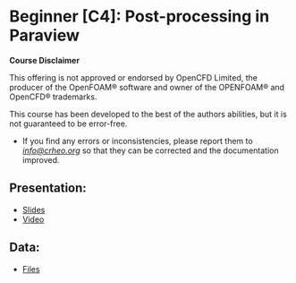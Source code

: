 # Beginner [C4]: Post-processing in Paraview 

**Course Disclaimer**

This offering is not approved or endorsed by OpenCFD Limited, the producer of the OpenFOAM® software and owner of the OPENFOAM® and OpenCFD® trademarks.


This course has been developed to the best of the authors abilities, but it is not guaranteed to be error-free. 
* If you find any errors or inconsistencies, please report them to *info@crheo.org* so that they can be corrected and the documentation improved.

## Presentation:
  * [Slides](http://193.136.11.66:8888/index.php/s/KeqAiQZQcSbPYbG) 
  * [Video](https://youtu.be/4Qgc4hUCkkI)

## Data:
  * [Files](http://193.136.11.66:8888/index.php/s/3qfcGGPCnR8MkFX)
